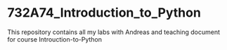 # 732A74_Introduction_to_Python

This repository contains all my labs with Andreas and teaching document for course Introuction-to-Python

